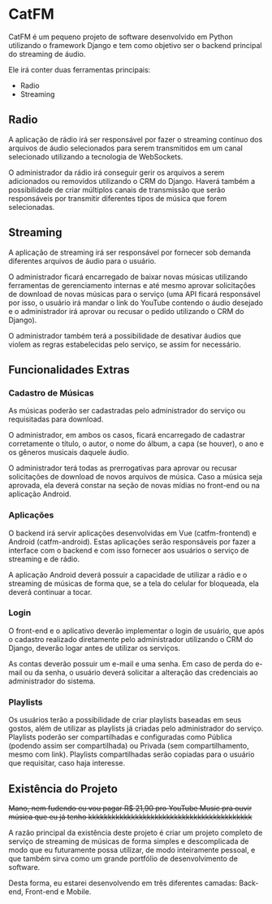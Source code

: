 # CatFM

CatFM é um pequeno projeto de software desenvolvido em Python utilizando o framework Django e tem como objetivo ser o backend principal do streaming de áudio.

Ele irá conter duas ferramentas principais:

- Radio
- Streaming 

## Radio

A aplicação de rádio irá ser responsável por fazer o streaming contínuo dos arquivos de áudio selecionados para serem transmitidos em um canal selecionado utilizando a tecnologia de WebSockets.

O administrador da rádio irá conseguir gerir os arquivos a serem adicionados ou removidos utilizando o CRM do Django. Haverá também a possibilidade de criar múltiplos canais de transmissão que serão responsáveis por transmitir diferentes tipos de música que forem selecionadas.

## Streaming

A aplicação de streaming irá ser responsável por fornecer sob demanda diferentes arquivos de áudio para o usuário.

O administrador ficará encarregado de baixar novas músicas utilizando ferramentas de gerenciamento internas e até mesmo aprovar solicitações de download de novas músicas para o serviço (uma API ficará responsável por isso, o usuário irá mandar o link do YouTube contendo o áudio desejado e o administrador irá aprovar ou recusar o pedido utilizando o CRM do Django).

O administrador também terá a possibilidade de desativar áudios que violem as regras estabelecidas pelo serviço, se assim for necessário.

## Funcionalidades Extras

### Cadastro de Músicas

As músicas poderão ser cadastradas pelo administrador do serviço ou requisitadas para download.

O administrador, em ambos os casos, ficará encarregado de cadastrar corretamente o título, o autor, o nome do álbum, a capa (se houver), o ano e os gêneros musicais daquele áudio.

O administrador terá todas as prerrogativas para aprovar ou recusar solicitações de download de novos arquivos de música. Caso a música seja aprovada, ela deverá constar na seção de novas mídias no front-end ou na aplicação Android.

### Aplicações

O backend irá servir aplicações desenvolvidas em Vue (catfm-frontend) e Android (catfm-android). Estas aplicações serão responsáveis por fazer a interface com o backend e com isso fornecer aos usuários o serviço de streaming e de rádio.

A aplicação Android deverá possuir a capacidade de utilizar a rádio e o streaming de músicas de forma que, se a tela do celular for bloqueada, ela deverá continuar a tocar.

### Login

O front-end e o aplicativo deverão implementar o login de usuário, que após o cadastro realizado diretamente pelo administrador utilizando o CRM do Django, deverão logar antes de utilizar os serviços.

As contas deverão possuir um e-mail e uma senha. Em caso de perda do e-mail ou da senha, o usuário deverá solicitar a alteração das credenciais ao administrador do sistema.

### Playlists

Os usuários terão a possibilidade de criar playlists baseadas em seus gostos, além de utilizar as playlists já criadas pelo administrador do serviço. Playlists poderão ser compartilhadas e configuradas como Pública (podendo assim ser compartilhada) ou Privada (sem compartilhamento, mesmo com link). Playlists compartilhadas serão copiadas para o usuário que requisitar, caso haja interesse.

## Existência do Projeto

<s>Mano, nem fudendo eu vou pagar R$ 21,90 pro YouTube Music pra ouvir música que eu já tenho kkkkkkkkkkkkkkkkkkkkkkkkkkkkkkkkkkkkkkkkkk</s>

A razão principal da existência deste projeto é criar um projeto completo de serviço de streaming de músicas de forma simples e descomplicada de modo que eu futuramente possa utilizar, de modo inteiramente pessoal, e que também sirva como um grande portfólio de desenvolvimento de software.

Desta forma, eu estarei desenvolvendo em três diferentes camadas: Back-end, Front-end e Mobile.
